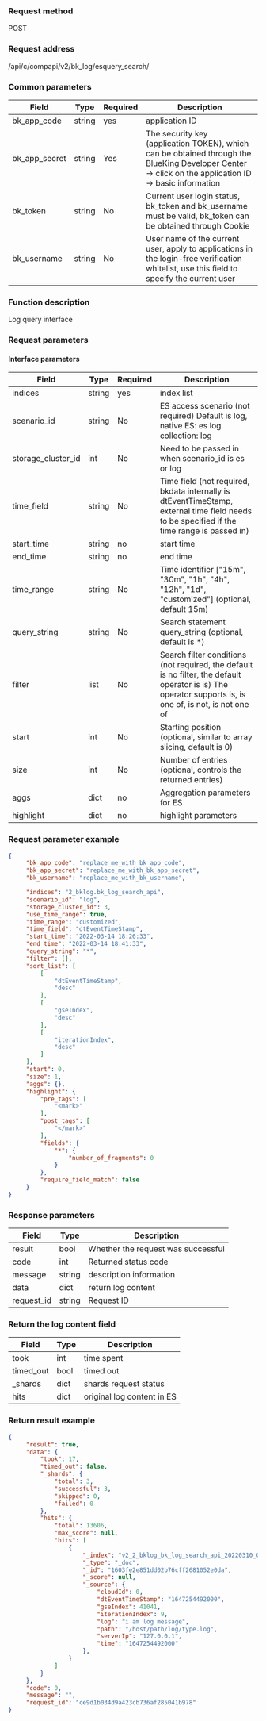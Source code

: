 ### Request method

POST


### Request address

/api/c/compapi/v2/bk_log/esquery_search/


### Common parameters

| Field | Type | Required | Description |
|-----------|------------|--------|------------|
| bk_app_code | string | yes | application ID |
| bk_app_secret| string | Yes | The security key (application TOKEN), which can be obtained through the BlueKing Developer Center -> click on the application ID -> basic information |
| bk_token | string | No | Current user login status, bk_token and bk_username must be valid, bk_token can be obtained through Cookie |
| bk_username | string | No | User name of the current user, apply to applications in the login-free verification whitelist, use this field to specify the current user |


### Function description

Log query interface

### Request parameters

#### Interface parameters

| Field | Type | Required | Description |
|-----------|------------|--------|------------|
| indices | string | yes | index list |
| scenario_id | string | No | ES access scenario (not required) Default is log, native ES: es log collection: log |
| storage_cluster_id | int | No | Need to be passed in when scenario_id is es or log |
| time_field | string | No | Time field (not required, bkdata internally is dtEventTimeStamp, external time field needs to be specified if the time range is passed in) |
| start_time | string | no | start time |
| end_time | string | no | end time |
| time_range | string | No | Time identifier ["15m", "30m", "1h", "4h", "12h", "1d", "customized"] (optional, default 15m) |
| query_string | string | No | Search statement query_string (optional, default is *) |
| filter | list | No | Search filter conditions (not required, the default is no filter, the default operator is is) The operator supports is, is one of, is not, is not one of |
| start | int | No | Starting position (optional, similar to array slicing, default is 0) |
| size | int | No | Number of entries (optional, controls the returned entries) |
| aggs | dict | no | Aggregation parameters for ES |
| highlight | dict | no | highlight parameters |


### Request parameter example

```json
{
     "bk_app_code": "replace_me_with_bk_app_code",
     "bk_app_secret": "replace_me_with_bk_app_secret",
     "bk_username": "replace_me_with_bk_username",

     "indices": "2_bklog.bk_log_search_api",
     "scenario_id": "log",
     "storage_cluster_id": 3,
     "use_time_range": true,
     "time_range": "customized",
     "time_field": "dtEventTimeStamp",
     "start_time": "2022-03-14 18:26:33",
     "end_time": "2022-03-14 18:41:33",
     "query_string": "*",
     "filter": [],
     "sort_list": [
         [
             "dtEventTimeStamp",
             "desc"
         ],
         [
             "gseIndex",
             "desc"
         ],
         [
             "iterationIndex",
             "desc"
         ]
     ],
     "start": 0,
     "size": 1,
     "aggs": {},
     "highlight": {
         "pre_tags": [
             "<mark>"
         ],
         "post_tags": [
             "</mark>"
         ],
         "fields": {
             "*": {
                 "number_of_fragments": 0
             }
         },
         "require_field_match": false
     }
}
```

### Response parameters

| Field | Type | Description |
| ------- | ------ | ---------- |
| result | bool | Whether the request was successful |
| code | int | Returned status code |
| message | string | description information |
| data | dict | return log content |
| request_id | string | Request ID |


### Return the log content field
| Field | Type | Description |
| ------- | ------ | ------------ |
| took | int | time spent |
| timed_out | bool | timed out |
| _shards | dict | shards request status |
| hits | dict | original log content in ES |


### Return result example

```json
{
     "result": true,
     "data": {
         "took": 17,
         "timed_out": false,
         "_shards": {
             "total": 3,
             "successful": 3,
             "skipped": 0,
             "failed": 0
         },
         "hits": {
             "total": 13606,
             "max_score": null,
             "hits": [
                 {
                     "_index": "v2_2_bklog_bk_log_search_api_20220310_0",
                     "_type": "_doc",
                     "_id": "1603fe2e851dd02b76cff2681052e0da",
                     "_score": null,
                     "_source": {
                         "cloudId": 0,
                         "dtEventTimeStamp": "1647254492000",
                         "gseIndex": 41041,
                         "iterationIndex": 9,
                         "log": "i am log message",
                         "path": "/host/path/log/type.log",
                         "serverIp": "127.0.0.1",
                         "time": "1647254492000"
                     },
                 }
             ]
         }
     },
     "code": 0,
     "message": "",
     "request_id": "ce9d1b034d9a423cb736af285041b978"
}
```